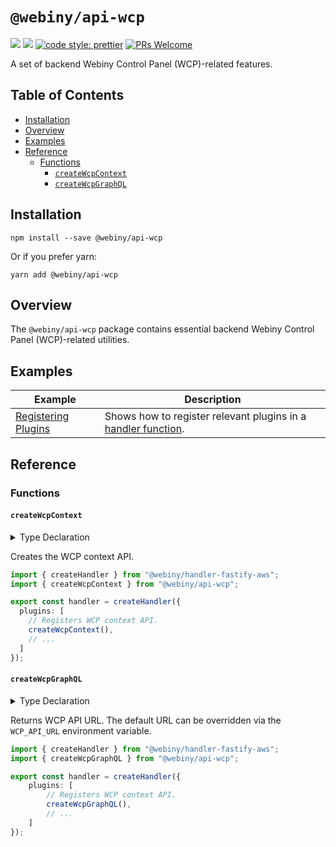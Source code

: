 # `@webiny/api-wcp`

[![](https://img.shields.io/npm/dw/@webiny/api-wcp.svg)](https://www.npmjs.com/package/@webiny/api-wcp)
[![](https://img.shields.io/npm/v/@webiny/api-wcp.svg)](https://www.npmjs.com/package/@webiny/api-wcp)
[![code style: prettier](https://img.shields.io/badge/code_style-prettier-ff69b4.svg?style=flat-square)](https://github.com/prettier/prettier)
[![PRs Welcome](https://img.shields.io/badge/PRs-welcome-brightgreen.svg?style=flat-square)](http://makeapullrequest.com)

A set of backend Webiny Control Panel (WCP)-related features.

## Table of Contents

- [Installation](#installation)
- [Overview](#overview)
- [Examples](#examples)
- [Reference](#reference)
  - [Functions](#functions)
    - [`createWcpContext`](#getWcpAppUrl)
    - [`createWcpGraphQL`](#getWcpApiUrl)

## Installation

```
npm install --save @webiny/api-wcp
```

Or if you prefer yarn:

```
yarn add @webiny/api-wcp
```

## Overview

The `@webiny/api-wcp` package contains essential backend Webiny Control Panel (WCP)-related utilities.

## Examples

| Example                                                     | Description                                                   |
| ----------------------------------------------------------- | ------------------------------------------------------------- |
| [Registering Plugins](./docs/examples/registeringPlugins.md) | Shows how to register relevant plugins in a [handler function](../handler). |

## Reference

### Functions

#### `createWcpContext`

<details>
<summary>Type Declaration</summary>
<p>

```ts
export declare const createWcpContext: () => ContextPlugin<WcpContext>;
```

</p>
</details>

Creates the WCP context API.

```ts
import { createHandler } from "@webiny/handler-fastify-aws";
import { createWcpContext } from "@webiny/api-wcp";

export const handler = createHandler({
  plugins: [
    // Registers WCP context API.  
    createWcpContext(),
    // ...
  ]
});
```

#### `createWcpGraphQL`

<details>
<summary>Type Declaration</summary>
<p>

```ts
export declare const createWcpGraphQL: () => GraphQLSchemaPlugin<WcpContext>;
```

</p>
</details>

Returns WCP API URL. The default URL can be overridden via the `WCP_API_URL` environment variable.

```ts
import { createHandler } from "@webiny/handler-fastify-aws";
import { createWcpGraphQL } from "@webiny/api-wcp";

export const handler = createHandler({
    plugins: [
        // Registers WCP context API.  
        createWcpGraphQL(),
        // ...
    ]
});
```
